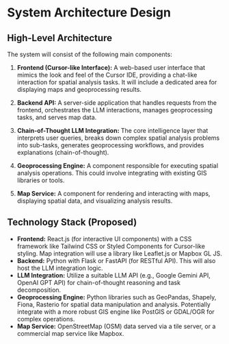 # System Architecture Design

## High-Level Architecture

The system will consist of the following main components:

1.  **Frontend (Cursor-like Interface):** A web-based user interface that mimics the look and feel of the Cursor IDE, providing a chat-like interaction for spatial analysis tasks. It will include a dedicated area for displaying maps and geoprocessing results.

2.  **Backend API:** A server-side application that handles requests from the frontend, orchestrates the LLM interactions, manages geoprocessing tasks, and serves map data.

3.  **Chain-of-Thought LLM Integration:** The core intelligence layer that interprets user queries, breaks down complex spatial analysis problems into sub-tasks, generates geoprocessing workflows, and provides explanations (chain-of-thought).

4.  **Geoprocessing Engine:** A component responsible for executing spatial analysis operations. This could involve integrating with existing GIS libraries or tools.

5.  **Map Service:** A component for rendering and interacting with maps, displaying spatial data, and visualizing analysis results.

## Technology Stack (Proposed)

*   **Frontend:** React.js (for interactive UI components) with a CSS framework like Tailwind CSS or Styled Components for Cursor-like styling. Map integration will use a library like Leaflet.js or Mapbox GL JS.
*   **Backend:** Python with Flask or FastAPI (for RESTful API). This will also host the LLM integration logic.
*   **LLM Integration:** Utilize a suitable LLM API (e.g., Google Gemini API, OpenAI GPT API) for chain-of-thought reasoning and task decomposition.
*   **Geoprocessing Engine:** Python libraries such as GeoPandas, Shapely, Fiona, Rasterio for spatial data manipulation and analysis. Potentially integrate with a more robust GIS engine like PostGIS or GDAL/OGR for complex operations.
*   **Map Service:** OpenStreetMap (OSM) data served via a tile server, or a commercial map service like Mapbox.


